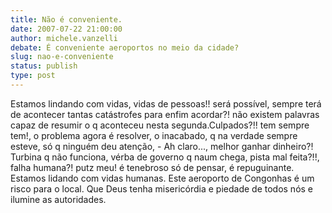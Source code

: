 ```yaml
---
title: Não é conveniente.
date: 2007-07-22 21:00:00
author: michele.vanzelli
debate: É conveniente aeroportos no meio da cidade?
slug: nao-e-conveniente
status: publish 
type: post
---
```


Estamos lindando com vidas, vidas de pessoas!! será possível, sempre terá de acontecer tantas catástrofes para enfim acordar?! não existem palavras capaz de resumir o q aconteceu nesta segunda.Culpados?!! tem sempre tem!, o problema agora é resolver, o inacabado, q na verdade sempre esteve, só q ninguém deu atenção, - Ah claro..., melhor ganhar dinheiro?! Turbina q não funciona, vérba de governo q naum chega, pista mal feita?!!, falha humana?! putz meu! é tenebroso só de pensar, é repuguinante. Estamos lidando com vidas humanas. Este aeroporto de Congonhas é um risco para o local. Que Deus tenha misericórdia e piedade de todos nós e ilumine as autoridades.
